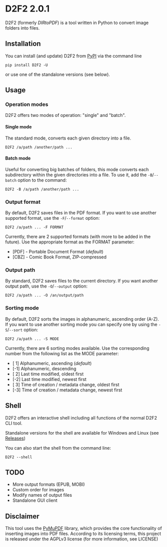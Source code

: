 # D2F2 2.0.1

D2F2 (formerly _DIRtoPDF_) is a tool written in Python to convert image folders into files.

## Installation

You can install (and update) D2F2 from [PyPI](https://pypi.org/project/D2F2) via the command line

```commandline
pip install D2F2 -U
```

or use one of the standalone versions (see below).

## Usage

### Operation modes

D2F2 offers two modes of operation: "single" and "batch".

#### Single mode

The standard mode, converts each given directory into a file.

```commandline
D2F2 /a/path /another/path ...
```

#### Batch mode

Useful for converting big batches of folders, this mode converts each subdirectory within the given directories into a file. To use it, add the ``-B``/``--batch`` option to the command:

```commandline
D2F2 -B /a/path /another/path ...
```

### Output format

By default, D2F2 saves files in the PDF format. If you want to use another supported format, use the ``-F``/``--format`` option:

```commandline
D2F2 /a/path ... -F FORMAT
```

Currently, there are 2 supported formats (with more to be added in the future). Use the appropriate format as the FORMAT parameter:

* [PDF] - Portable Document Format (_default_)
* [CBZ] - Comic Book Format, ZIP-compressed

### Output path

By standard, D2F2 saves files to the current directory. If you want another output path, use the ``-O``/``--output`` option:

```commandline
D2F2 /a/path ... -O /an/output/path 
```

### Sorting mode

By default, D2F2 sorts the images in alphanumeric, ascending order (A-Z). If you want to use another sorting mode you can specify one by using the ``-S``/``--sort`` option:

```commandline
D2F2 /a/path ... -S MODE
```

Currently, there are 6 sorting modes available. Use the corresponding number from the following list as the MODE parameter:

* [ 1] Alphanumeric, ascending (_default_)
* [-1] Alphanumeric, descending
* [ 2] Last time modified, oldest first
* [-2] Last time modified, newest first
* [ 3] Time of creation / metadata change, oldest first
* [-3] Time of creation / metadata change, newest first

## Shell

D2F2 offers an interactive shell including all functions of the normal D2F2 CLI tool.

Standalone versions for the shell are available for Windows and Linux (see [Releases](https://github.com/DomCie/D2F2/releases))

You can also start the shell from the command line:

```commandline
D2F2 --shell
```

## TODO

* More output formats (EPUB, MOBI)
* Custom order for images
* Modify names of output files
* Standalone GUI client

## Disclaimer

This tool uses the [PyMuPDF](https://github.com/pymupdf/PyMuPDF) library, which provides the core functionality of inserting images into PDF files. According to its licensing terms, this project is released under the AGPLv3 license (for more information, see LICENSE)